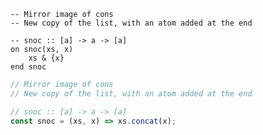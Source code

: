 ```applescript
-- Mirror image of cons
-- New copy of the list, with an atom added at the end
```

```applescript
-- snoc :: [a] -> a -> [a]on snoc(xs, x)	xs & {x}end snoc
```

```js
// Mirror image of cons
// New copy of the list, with an atom added at the end
```

```js
// snoc :: [a] -> a -> [a]
const snoc = (xs, x) => xs.concat(x);
```